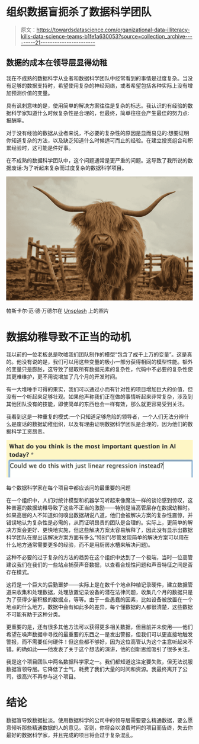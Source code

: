 # 组织数据盲扼杀了数据科学团队

> 原文：<https://towardsdatascience.com/organizational-data-illiteracy-kills-data-science-teams-b1fe1a630053?source=collection_archive---------21----------------------->

## 数据的成本在领导层显得幼稚

我在不成熟的数据科学从业者和数据科学团队中经常看到的事情是过度复杂。当没有足够的数据支持时，希望使用复杂的神经网络，或者希望包括各种实际上没有增加预测价值的变量。

具有讽刺意味的是，使用简单的解决方案往往是复杂的标志。我认识的有经验的数据科学家知道什么时候复杂性是合理的，但最终，简单往往会产生最佳的努力点:报酬率。

对于没有经验的数据从业者来说，不必要的复杂性的原因是显而易见的:想要证明你知道复杂的方法，以及缺乏知道什么时候适可而止的经验。在建立投资组合和积累经验时，这可能是件好事。

在不成熟的数据科学团队中，这个问题通常是更严重的问题。这导致了我所说的数据废话:为了听起来复杂而过度复杂的数据科学项目。

![](img/d4f7cb4c3dd1d91c2fece7a55a8107ef.png)

帕斯卡尔·范·德·万德尔在 [Unsplash](https://unsplash.com?utm_source=medium&utm_medium=referral) 上的照片

# 数据幼稚导致不正当的动机

我以前的一位老板总是吹嘘我们团队制作的模型“包含了成千上万的变量”。这是真的。他没有说的是，我们可以用这些变量的极小一部分获得相同的模型性能。额外的变量只是膨胀，这导致了提取所有数据元素的复杂性，代码中不必要的复杂性使其更难维护，更不用说增加了几个月的开发时间。

有一大堆唾手可得的果实，我们可以通过小而有针对性的项目增加巨大的价值，但没有一个听起来足够壮观。如果他声称我们正在做的事情听起来非常复杂，涉及到其他团队没有的技能，即使简单的东西也会一样有效，那么就更容易受到关注。

我看到这是一种重复的模式:一个只知道足够危险的领导者，一个人们无法分辨什么是废话的数据幼稚组织，以及有理由证明数据科学团队是合理的，因为他们的数据科学工资昂贵。

![](img/e3bd2bca8bd409844ab5f34f456b8bda.png)

每个数据科学家在每个项目中都应该问的最重要的问题

在一个组织中，人们对统计模型和机器学习听起来像魔法一样的谈论感到惊叹，这种普遍的数据幼稚导致了这些不正当的激励——特别是当高管层存在数据幼稚时。如果高层的人不知道如何嗅出数据胡说八道，他们会被解决方案的复杂性震惊，并错误地认为复杂性是必需的，从而证明昂贵的团队是合理的。实际上，更简单的解决方案会更好、更快地实施，但这些解决方案太容易解释了，因此没有显示出数据科学团队在提出该解决方案方面有多么“特别”(尽管发现简单的解决方案可以用在什么地方通常需要更多的经验，而不是用厨房水槽来解决问题)。

这种不必要的过于复杂的方法的趋势在这个组织中达到了一个极端，当时一位高管建议我们在我们的一些站点捕获声音数据，以查看合规性问题和声音特征之间是否存在模式。

这将是一个巨大的后勤噩梦——实际上是在数千个地点种植记录硬件，建立数据管道来收集和处理数据，处理放置记录设备的潜在法律问题，收集几个月的数据只是为了获得少量积极的数据点，等等。由于一些愚蠢的因素，比如设备被放置在一个地点的什么地方，数据中会有如此多的差异，每个懂数据的人都很清楚，这些数据不可能有助于这种分类。

更重要的是，还有很多其他方法可以获得更多相关数据，但目前并未使用——他们希望在噪声数据中寻找的最重要的东西之一是发出警报，但我们可以更直接地触发警报，而不需要任何硬件！但这些都不够好，因为这位高管认为这个主意听起来不错。的确如此——他发表了关于这个想法的演讲，他的创新思维吸引了很多关注。

我是这个项目团队中两名数据科学家之一。我们都知道这注定要失败，但无法说服数据盲领导层。它降低了士气，耗费了我们大量的时间和资源。我最终离开了公司，很高兴不再参与这个项目。

# 结论

数据盲导致数据扯淡。使用数据科学的公司中的领导层需要要么精通数据，要么愿意倾听那些精通数据的人的意见。否则，你将会以浪费时间的项目而告终，失去你最好的数据科学家，并且完成的项目将会过于复杂混乱。